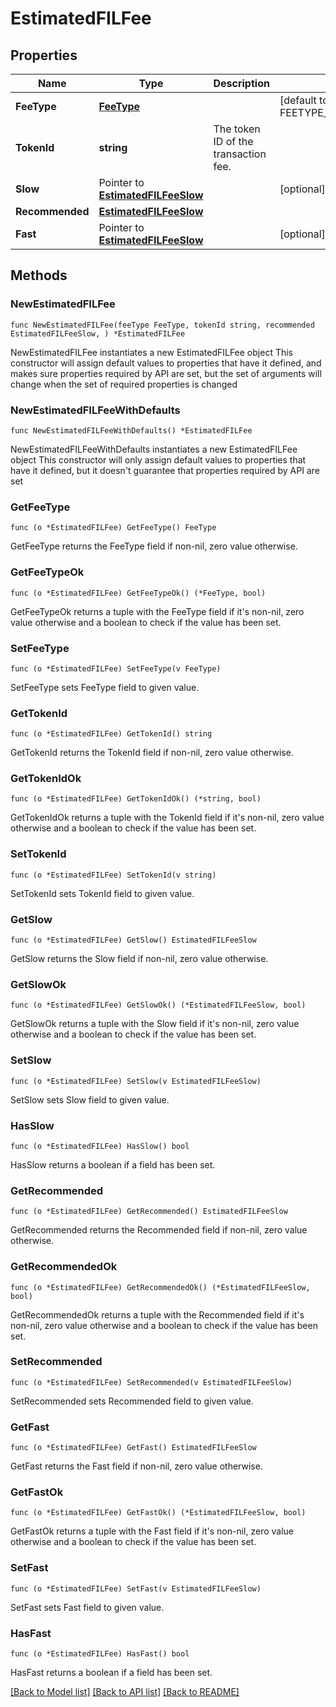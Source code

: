 # EstimatedFILFee

## Properties

Name | Type | Description | Notes
------------ | ------------- | ------------- | -------------
**FeeType** | [**FeeType**](FeeType.md) |  | [default to FEETYPE_EVM_EIP_1559]
**TokenId** | **string** | The token ID of the transaction fee. | 
**Slow** | Pointer to [**EstimatedFILFeeSlow**](EstimatedFILFeeSlow.md) |  | [optional] 
**Recommended** | [**EstimatedFILFeeSlow**](EstimatedFILFeeSlow.md) |  | 
**Fast** | Pointer to [**EstimatedFILFeeSlow**](EstimatedFILFeeSlow.md) |  | [optional] 

## Methods

### NewEstimatedFILFee

`func NewEstimatedFILFee(feeType FeeType, tokenId string, recommended EstimatedFILFeeSlow, ) *EstimatedFILFee`

NewEstimatedFILFee instantiates a new EstimatedFILFee object
This constructor will assign default values to properties that have it defined,
and makes sure properties required by API are set, but the set of arguments
will change when the set of required properties is changed

### NewEstimatedFILFeeWithDefaults

`func NewEstimatedFILFeeWithDefaults() *EstimatedFILFee`

NewEstimatedFILFeeWithDefaults instantiates a new EstimatedFILFee object
This constructor will only assign default values to properties that have it defined,
but it doesn't guarantee that properties required by API are set

### GetFeeType

`func (o *EstimatedFILFee) GetFeeType() FeeType`

GetFeeType returns the FeeType field if non-nil, zero value otherwise.

### GetFeeTypeOk

`func (o *EstimatedFILFee) GetFeeTypeOk() (*FeeType, bool)`

GetFeeTypeOk returns a tuple with the FeeType field if it's non-nil, zero value otherwise
and a boolean to check if the value has been set.

### SetFeeType

`func (o *EstimatedFILFee) SetFeeType(v FeeType)`

SetFeeType sets FeeType field to given value.


### GetTokenId

`func (o *EstimatedFILFee) GetTokenId() string`

GetTokenId returns the TokenId field if non-nil, zero value otherwise.

### GetTokenIdOk

`func (o *EstimatedFILFee) GetTokenIdOk() (*string, bool)`

GetTokenIdOk returns a tuple with the TokenId field if it's non-nil, zero value otherwise
and a boolean to check if the value has been set.

### SetTokenId

`func (o *EstimatedFILFee) SetTokenId(v string)`

SetTokenId sets TokenId field to given value.


### GetSlow

`func (o *EstimatedFILFee) GetSlow() EstimatedFILFeeSlow`

GetSlow returns the Slow field if non-nil, zero value otherwise.

### GetSlowOk

`func (o *EstimatedFILFee) GetSlowOk() (*EstimatedFILFeeSlow, bool)`

GetSlowOk returns a tuple with the Slow field if it's non-nil, zero value otherwise
and a boolean to check if the value has been set.

### SetSlow

`func (o *EstimatedFILFee) SetSlow(v EstimatedFILFeeSlow)`

SetSlow sets Slow field to given value.

### HasSlow

`func (o *EstimatedFILFee) HasSlow() bool`

HasSlow returns a boolean if a field has been set.

### GetRecommended

`func (o *EstimatedFILFee) GetRecommended() EstimatedFILFeeSlow`

GetRecommended returns the Recommended field if non-nil, zero value otherwise.

### GetRecommendedOk

`func (o *EstimatedFILFee) GetRecommendedOk() (*EstimatedFILFeeSlow, bool)`

GetRecommendedOk returns a tuple with the Recommended field if it's non-nil, zero value otherwise
and a boolean to check if the value has been set.

### SetRecommended

`func (o *EstimatedFILFee) SetRecommended(v EstimatedFILFeeSlow)`

SetRecommended sets Recommended field to given value.


### GetFast

`func (o *EstimatedFILFee) GetFast() EstimatedFILFeeSlow`

GetFast returns the Fast field if non-nil, zero value otherwise.

### GetFastOk

`func (o *EstimatedFILFee) GetFastOk() (*EstimatedFILFeeSlow, bool)`

GetFastOk returns a tuple with the Fast field if it's non-nil, zero value otherwise
and a boolean to check if the value has been set.

### SetFast

`func (o *EstimatedFILFee) SetFast(v EstimatedFILFeeSlow)`

SetFast sets Fast field to given value.

### HasFast

`func (o *EstimatedFILFee) HasFast() bool`

HasFast returns a boolean if a field has been set.


[[Back to Model list]](../README.md#documentation-for-models) [[Back to API list]](../README.md#documentation-for-api-endpoints) [[Back to README]](../README.md)


